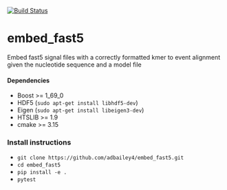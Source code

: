 [![Build Status](https://travis-ci.org/adbailey4/embed_fast5.svg?branch=master)](https://github.com/adbailey4/embed_fast5)

# embed_fast5
Embed fast5 signal files with a correctly formatted kmer to event alignment given the nucleotide sequence and a model file

#### Dependencies
* Boost >= 1_69_0 
* HDF5 (`sudo apt-get install libhdf5-dev`)
* Eigen (`sudo apt-get install libeigen3-dev`)
* HTSLIB >= 1.9
* cmake >= 3.15
### Install instructions  
* `git clone https://github.com/adbailey4/embed_fast5.git` 
* `cd embed_fast5`
* `pip install -e .`
* `pytest`

